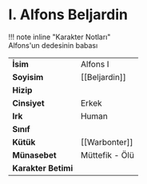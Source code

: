 # I. Alfons Beljardin  
  
  
!!! note inline "Karakter Notları"  
	Alfons'un dedesinin babası  
  
  
<table><tr><td><b>İsim</b></td><td>Alfons I</td></tr>  
<tr><td><b>Soyisim</b></td><td>[[Beljardin]]</td></tr>  
<tr><td><b>Hizip</b></td><td></td></tr>  
<tr><td><b>Cinsiyet</b></td><td>Erkek</td></tr>  
<tr><td><b>Irk</b></td><td>Human</td></tr>  
<tr><td><b>Sınıf</b></td><td></td></tr>  
<tr><td><b>Kütük</b></td><td>[[Warbonter]]</td></tr>  
<tr><td><b>Münasebet</b></td><td>Müttefik - Ölü</td></tr>  
<tr><td><b>Karakter Betimi</b></td><td></td></tr>  
</table>